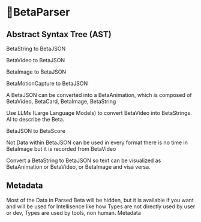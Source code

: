 # 🔷<beta>BetaParser</beta>

## Abstract Syntax Tree (AST)

BetaString to BetaJSON

BetaVideo to BetaJSON

BetaImage to BetaJSON

BetaMotionCapture to BetaJSON

A BetaJSON can be converted into a BetaAnimation, which is composed of BetaVideo, BetaCard, BetaImage, BetaString

Use LLMs (Large Language Models) to convert BetaVideo into BetaStrings. AI to describe the Beta.

BetaJSON to BetaScore

Not Data within BetaJSON can be used in every format there is no time in BetaImage but it is recorded from BetaVideo

Convert a BetaString to BetaJSON so text can be visualized as BetaAnimation or BetaVideo, or BetaImage and visa versa.

## Metadata

Most of the Data in Parsed Beta will be hidden, but it is available if you want and will be used for Intellisence like how Types are not directly used by user or dev, Types are used by tools, non human. Metadata
